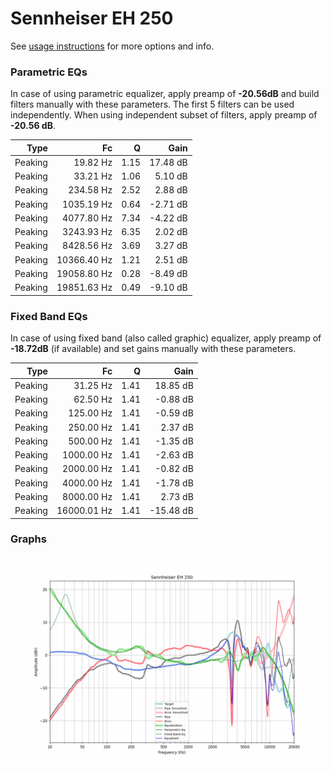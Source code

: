 # Sennheiser EH 250
See [usage instructions](https://github.com/jaakkopasanen/AutoEq#usage) for more options and info.

### Parametric EQs
In case of using parametric equalizer, apply preamp of **-20.56dB** and build filters manually
with these parameters. The first 5 filters can be used independently.
When using independent subset of filters, apply preamp of **-20.56 dB**.

| Type    | Fc          |    Q | Gain     |
|--------:|------------:|-----:|---------:|
| Peaking | 19.82 Hz    | 1.15 | 17.48 dB |
| Peaking | 33.21 Hz    | 1.06 | 5.10 dB  |
| Peaking | 234.58 Hz   | 2.52 | 2.88 dB  |
| Peaking | 1035.19 Hz  | 0.64 | -2.71 dB |
| Peaking | 4077.80 Hz  | 7.34 | -4.22 dB |
| Peaking | 3243.93 Hz  | 6.35 | 2.02 dB  |
| Peaking | 8428.56 Hz  | 3.69 | 3.27 dB  |
| Peaking | 10366.40 Hz | 1.21 | 2.51 dB  |
| Peaking | 19058.80 Hz | 0.28 | -8.49 dB |
| Peaking | 19851.63 Hz | 0.49 | -9.10 dB |

### Fixed Band EQs
In case of using fixed band (also called graphic) equalizer, apply preamp of **-18.72dB**
(if available) and set gains manually with these parameters.

| Type    | Fc          |    Q | Gain      |
|--------:|------------:|-----:|----------:|
| Peaking | 31.25 Hz    | 1.41 | 18.85 dB  |
| Peaking | 62.50 Hz    | 1.41 | -0.88 dB  |
| Peaking | 125.00 Hz   | 1.41 | -0.59 dB  |
| Peaking | 250.00 Hz   | 1.41 | 2.37 dB   |
| Peaking | 500.00 Hz   | 1.41 | -1.35 dB  |
| Peaking | 1000.00 Hz  | 1.41 | -2.63 dB  |
| Peaking | 2000.00 Hz  | 1.41 | -0.82 dB  |
| Peaking | 4000.00 Hz  | 1.41 | -1.78 dB  |
| Peaking | 8000.00 Hz  | 1.41 | 2.73 dB   |
| Peaking | 16000.01 Hz | 1.41 | -15.48 dB |

### Graphs
![](./Sennheiser%20EH%20250.png)